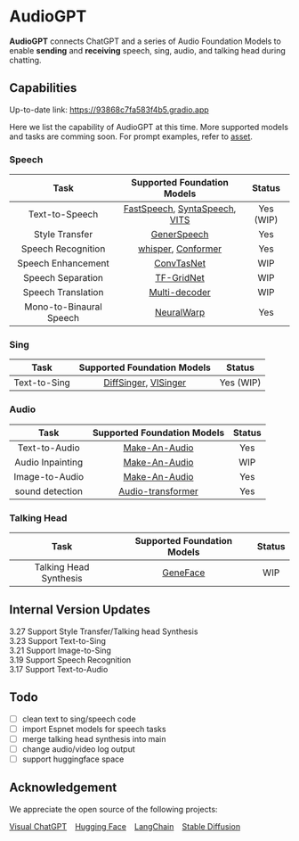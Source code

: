 # AudioGPT

**AudioGPT** connects ChatGPT and a series of Audio Foundation Models to enable **sending** and **receiving** speech, sing, audio, and talking head during chatting.


## Capabilities

Up-to-date link: https://93868c7fa583f4b5.gradio.app

Here we list the capability of AudioGPT at this time. More supported models and tasks are comming soon. For prompt examples, refer to [asset](assets/README.md).

### Speech
|           Task            |   Supported Foundation Models   | Status |
|:-------------------------:|:-------------------------------:|:------:|
|      Text-to-Speech       | [FastSpeech](), [SyntaSpeech](), [VITS]() |  Yes (WIP)   |
|      Style Transfer       |         [GenerSpeech]()         |  Yes   |
|    Speech Recognition     |           [whisper](), [Conformer]()           |  Yes   |
|    Speech Enhancement     |          [ConvTasNet]()         |  WIP   |
|    Speech Separation      |          [TF-GridNet]()         |  WIP   |
|    Speech Translation     |          [Multi-decoder]()      |  WIP   |
|  Mono-to-Binaural Speech  |          [NeuralWarp]()         |  Yes   |

### Sing

|           Task            |   Supported Foundation Models   | Status |
|:-------------------------:|:-------------------------------:|:------:|
|       Text-to-Sing        |         [DiffSinger](), [VISinger]()          |  Yes (WIP)   |

### Audio
|           Task            |   Supported Foundation Models   | Status |
|:-------------------------:|:-------------------------------:|:------:|
|       Text-to-Audio       |        [Make-An-Audio]()        |  Yes   |
|     Audio Inpainting      |        [Make-An-Audio]()        |  WIP   |
|      Image-to-Audio       |        [Make-An-Audio]()        |  Yes   |
|     sound detection       |        [Audio-transformer]()    |  Yes   |


### Talking Head

|           Task            |   Supported Foundation Models   | Status |
|:-------------------------:|:-------------------------------:|:------:|
|  Talking Head Synthesis   |          [GeneFace]()           |  WIP   |

## Internal Version Updates
3.27 Support Style Transfer/Talking head Synthesis\
3.23 Support Text-to-Sing\
3.21 Support Image-to-Sing\
3.19 Support Speech Recognition\
3.17 Support Text-to-Audio

## Todo
- [ ] clean text to sing/speech code
- [ ] import Espnet models for speech tasks
- [ ] merge talking head synthesis into main
- [ ] change audio/video log output
- [ ] support huggingface space

## Acknowledgement
We appreciate the open source of the following projects:

[Visual ChatGPT](https://github.com/microsoft/visual-chatgpt) &#8194;
[Hugging Face](https://github.com/huggingface) &#8194;
[LangChain](https://github.com/hwchase17/langchain) &#8194;
[Stable Diffusion](https://github.com/CompVis/stable-diffusion) &#8194;
